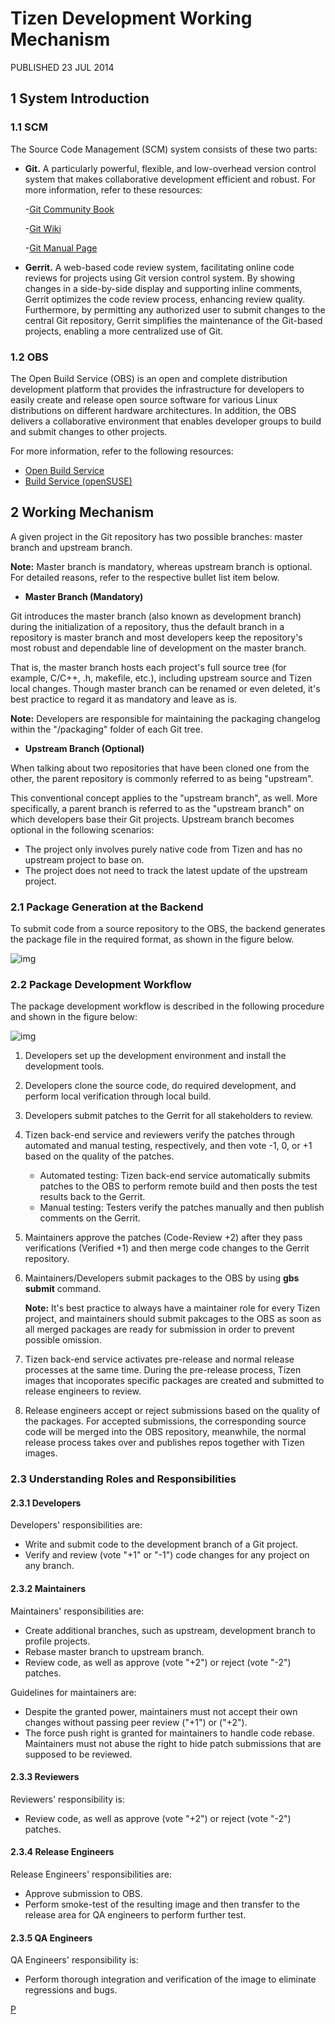# Tizen Development Working Mechanism

PUBLISHED 23 JUL 2014

## 1 System Introduction

### 1.1 SCM

The Source Code Management (SCM) system consists of these two parts:

- **Git.** A particularly powerful, flexible, and low-overhead version control system that makes collaborative development efficient and robust. For more information, refer to these resources:

  -[Git Community Book](http://git-scm.com/book)

  -[Git Wiki](https://git.wiki.kernel.org/index.php/Main_Page)

  -[Git Manual Page](https://www.kernel.org/pub/software/scm/git/docs/)

- **Gerrit.** A web-based code review system, facilitating online code reviews for projects using Git version control system. By showing changes in a side-by-side display and supporting inline comments, Gerrit optimizes the code review process, enhancing review quality. Furthermore, by permitting any authorized user to submit changes to the central Git repository, Gerrit simplifies the maintenance of the Git-based projects, enabling a more centralized use of Git.

### 1.2 OBS

The Open Build Service (OBS) is an open and complete distribution development platform that provides the infrastructure for developers to easily create and release open source software for various Linux distributions on different hardware architectures. In addition, the OBS delivers a collaborative environment that enables developer groups to build and submit changes to other projects.

For more information, refer to the following resources:

- [Open Build Service](http://openbuildservice.org/)
- [Build Service (openSUSE)](http://en.opensuse.org/openSUSE:Build_Service)

## 2 Working Mechanism

A given project in the Git repository has two possible branches: master branch and upstream branch.

**Note:** Master branch is mandatory, whereas upstream branch is optional. For detailed reasons, refer to the respective bullet list item below.

- **Master Branch (Mandatory)**

Git introduces the master branch (also known as development branch) during the initialization of a repository, thus the default branch in a repository is master branch and most developers keep the repository's most robust and dependable line of development on the master branch.

That is, the master branch hosts each project's full source tree (for example, C/C++, .h, makefile, etc.), including upstream source and Tizen local changes. Though master branch can be renamed or even deleted, it's best practice to regard it as mandatory and leave as is.

**Note:** Developers are responsible for maintaining the packaging changelog within the "/packaging" folder of each Git tree.

- **Upstream Branch (Optional)**

When talking about two repositories that have been cloned one from the other, the parent repository is commonly referred to as being "upstream".

This conventional concept applies to the "upstream branch", as well. More specifically, a parent branch is referred to as the "upstream branch" on which developers base their Git projects. Upstream branch becomes optional in the following scenarios:

- The project only involves purely native code from Tizen and has no upstream project to base on.
- The project does not need to track the latest update of the upstream project.

### 2.1 Package Generation at the Backend

To submit code from a source repository to the OBS, the backend generates the package file in the required format, as shown in the figure below.

![img](https://source.tizen.org/sites/default/files/users/user-1132/700px-package-generation.png)

### 2.2 Package Development Workflow

The package development workflow is described in the following procedure and shown in the figure below:

![img](https://source.tizen.org/sites/default/files/users/user-1132/800px-tizen-work-flow.png)

1. Developers set up the development environment and install the development tools.

2. Developers clone the source code, do required development, and perform local verification through local build.

3. Developers submit patches to the Gerrit for all stakeholders to review.

4. Tizen back-end service and reviewers verify the patches through automated and manual testing, respectively, and then vote -1, 0, or +1 based on the quality of the patches.

   - Automated testing: Tizen back-end service automatically submits patches to the OBS to perform remote build and then posts the test results back to the Gerrit.
   - Manual testing: Testers verify the patches manually and then publish comments on the Gerrit.

5. Maintainers approve the patches (Code-Review +2) after they pass verifications (Verified +1) and then merge code changes to the Gerrit repository.

6. Maintainers/Developers submit packages to the OBS by using **gbs submit** command.

   **Note:** It's best practice to always have a maintainer role for every Tizen project, and maintainers should submit pakcages to the OBS as soon as all merged packages are ready for submission in order to prevent possible omission.

7. Tizen back-end service activates pre-release and normal release processes at the same time. During the pre-release process, Tizen images that incoporates specific packages are created and submitted to release engineers to review.

8. Release engineers accept or reject submissions based on the quality of the packages. For accepted submissions, the corresponding source code will be merged into the OBS repository, meanwhile, the normal release process takes over and publishes repos together with Tizen images.

### 2.3 Understanding Roles and Responsibilities

#### 2.3.1 Developers

Developers' responsibilities are:

- Write and submit code to the development branch of a Git project.
- Verify and review (vote "+1" or "-1") code changes for any project on any branch.

#### 2.3.2 Maintainers

Maintainers' responsibilities are:

- Create additional branches, such as upstream, development branch to profile projects.
- Rebase master branch to upstream branch.
- Review code, as well as approve (vote "+2") or reject (vote "-2") patches.

Guidelines for maintainers are:

- Despite the granted power, maintainers must not accept their own changes without passing peer review ("+1") or ("+2").
- The force push right is granted for maintainers to handle code rebase. Maintainers must not abuse the right to hide patch submissions that are supposed to be reviewed.

#### 2.3.3 Reviewers

Reviewers' responsibility is:

- Review code, as well as approve (vote "+2") or reject (vote "-2") patches.

#### 2.3.4 Release Engineers

Release Engineers' responsibilities are:

- Approve submission to OBS.
- Perform smoke-test of the resulting image and then transfer to the release area for QA engineers to perform further test.

#### 2.3.5 QA Engineers

QA Engineers' responsibility is:

- Perform thorough integration and verification of the image to eliminate regressions and bugs.

[P](https://source.tizen.org/documentation/developer-guide/getting-started-guide/typographic-conventions)